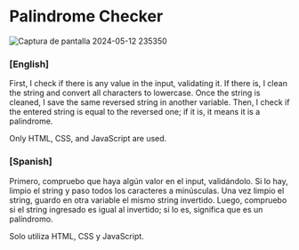 <h1>Palindrome Checker</h1>

![Captura de pantalla 2024-05-12 235350](https://github.com/jigcolapaolo/Palindrome-Checker/assets/145474462/150845ac-8aa8-4913-9878-279e97bb9dc4)


<h3>[English]</h3>
<p>
First, I check if there is any value in the input, validating it.
If there is, I clean the string and convert all characters to lowercase.
Once the string is cleaned, I save the same reversed string in another variable.
Then, I check if the entered string is equal to the reversed one; if it is, it means it is a palindrome.
</p>
<p>
  Only HTML, CSS, and JavaScript are used.
</p>



<h3>[Spanish]</h3>
<p>
Primero, compruebo que haya algún valor en el input, validándolo.
Si lo hay, limpio el string y paso todos los caracteres a minúsculas.
Una vez limpio el string, guardo en otra variable el mismo string invertido.
Luego, compruebo si el string ingresado es igual al invertido; si lo es, significa que es un palíndromo.
</p>
<p>
  Solo utiliza HTML, CSS y JavaScript.
</p>

